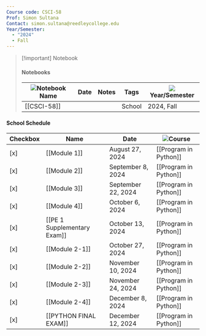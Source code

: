 ```yaml
---
Course code: CSCI-58
Prof: Simon Sultana
Contact: simon.sultana@reedleycollege.edu
Year/Semester:
  - "2024"
  - Fall
---
```

> [!important] Notebook
> 
> #### Notebooks
> 
> |![](https://www.notion.so/icons/book-closed_gray.svg)Notebook Name|Date|Notes|Tags|![](https://www.notion.so/icons/calendar-month_gray.svg)Year/Semester|
> |---|---|---|---|---|
> |[[CSCI-58]]|||School|2024, Fall|
> 
>   
>   
#### School Schedule
|Checkbox|Name|Date|![](https://www.notion.so/icons/gradebook_gray.svg)Course|
|---|---|---|---|
|[x]|[[Module 1]]|August 27, 2024|[[Program in Python]]|
|[x]|[[Module 2]]|September 8, 2024|[[Program in Python]]|
|[x]|[[Module 3]]|September 22, 2024|[[Program in Python]]|
|[x]|[[Module 4]]|October 6, 2024|[[Program in Python]]|
|[x]|[[PE 1 Supplementary Exam]]|October 13, 2024|[[Program in Python]]|
|[x]|[[Module 2-1]]|October 27, 2024|[[Program in Python]]|
|[x]|[[Module 2-2]]|November 10, 2024|[[Program in Python]]|
|[x]|[[Module 2-3]]|November 24, 2024|[[Program in Python]]|
|[x]|[[Module 2-4]]|December 8, 2024|[[Program in Python]]|
|[x]|[[PYTHON FINAL EXAM]]|December 12, 2024|[[Program in Python]]|